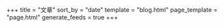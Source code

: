 +++
title = "文章"
sort_by = "date"
template = "blog.html"
page_template = "page.html"
generate_feeds = true
+++
